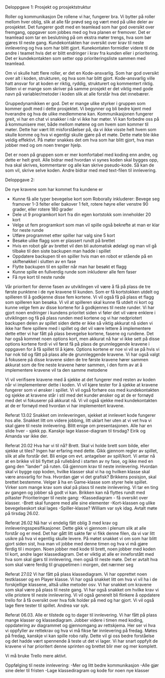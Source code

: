 Deloppgave 1: Prosjekt og prosjektstruktur

Roller og kommunikasjon
De rollene vi har, fungerer bra. Vi bytter på roller mellom hver oblig, slik at alle får prøvd seg og vært med på ulike deler av prosjektet. 
Det fungerer godt med en teamlead som har god oversikt over fremgang, oppgaver som jobbes med og hva planen er fremover. 
Det er teamlead som tar en beslutning på om ekstra møter trengs, hva som bør gjøres til neste gang. 
Kundekontakten har oversikt over krav til neste innlevering og hva som har blitt gjort. Kunekontaten formidler videre til de andre i teamet 
hvis det er blitt endringer i krav fra kunden eller i prioritering. Det er kundekontakten som setter opp prioriteringsliste sammen med teamlead. 

Om vi skulle hatt flere roller, er det en Kode-ansvarlig. Som har god oversikt over alt i koden, strukturen, og hva som har blitt gjort. 
Kode-ansvarlig ville hatt ansvar for at koden er riktig, ryddig, strukturert og kommentert riktig. Siden vi er mange som skriver på 
samme prosjekt er det viktig med gode navn på variabler/metoder i koden slik at alle forstår hva det innebærer. 

Gruppedynamikken er god. Det er mange ulike styrker i gruppen som kommer godt med i dette prosjektet. Vi begynner og bli bedre kjent
med hverandre og hva de ulike medlemmene kan. Kommunikasjonen fungerer greit, vi har en chat vi snakker i når vi ikke har møter. 
Vi kan forbedre oss på å kommunisere mer, både mellom  møtene og om hvem som kommer til møter. Dette har vært litt misforståelser på, 
da vi ikke visste helt hvem som skulle komme og hva vi egentlgi skulle gjøre på et møte. Dette møte ble ikke veldig effektivt. 
På møter snakkes det om hva som har blitt gjort, hva man jobber med og om noen trenger hjelp.

Det er noen på gruppen som er mer komfortabel med koding enn andre, og dette er helt greit. Alle bidrar med hvordan vi synes koden skal 
bygges opp, hva skal skrives, kommentarer og alle kan skrive pseudo-kode. Så kan de som vil, skrive selve koden. Andre bidrar med med 
text-filen til innlevering. 

Deloppgave 2:

De nye kravene som har kommet fra kundene er 
-	Kunne få alle typer bevegelse kort som Roborally inkluderer: Bevege seg framover 1-3 felter eller bakover 1 felt, rotere høyre eller venstre 90 grader, eller rotere 180 grader
-	Dele ut 9 programkort kort fra din egen kortstokk som inneholder 20 kort
-	Velge ut fem programkort som man vil spille også bekrefte at man er klar for neste runde
-	Utføre programmet etter spiller har valg sine 5 kort
-	Besøke ulike flagg som er plassert rundt på brettet
-	Hvis en robot går av brettet vil den bli automatisk ødelagt og man vil gå tilbake til den siste backupen man hadde i spillet
-	Oppdatere backupen til en spiller hvis man en robot er stående på en skiftenøkkel i slutten av en fase
-	Flytte backupen til en spiller når man har besøkt et flagg
-	Kunne spille en fullverdig runde som inkluderer alle fem faser
-	Få nye kort til neste runde

Vår prioritert for denne fasen av utviklingen vil være å få på plass de tre første punktene i de nye kravene til kunden. Som er få kortstokken utdelt og spilleren til å godkjenne disse fem kortene. Vi vil også få på plass et flagg som spilleren kan besøka. Vi vil at spilleren skal kunne få utdelt ni kort og kunne velge fem av disse kortene for å godkjennes til neste runder. Vi har gjort noen endringer i kundens prioritet siden vi føler det vil være enklere i utviklingen og få på plass runden med kortene og vi har nedpriotert backupen delen av spillet siden dette er ikke så viktig akkurat nå siden vi ikke har flere spillere med i spillet og det vil være lettere å implementere dette etter vi har fått på plass bevegelse kortene, fasene og rundene. Det har også kommet noen options kort, men akkurat nå har vi ikke sett på disse options kortene fordi vi vil først få på plass de grunnleggende kravene i oppgaven for å få spillet til å kjøre. Options kortene er noe vi vil se på hvis vi har nok tid og fått på plass alle de grunnleggende kravene. Vi har også valgt å fokusere på disse kravene siden de tre første kravene hører sammen akkurat som de fire neste kravene hører sammen, i den form av at å implementere kravene vil ta den samme metodene

Vi vil verifisere kravene med å sjekke at det fungerer med resten av koden når vi  implementerer dette i koden. Vi vil kjøre tester for å sjekke at kravene fungerer som vi ønsker i spillet. Vi vil også forhøre oss med kundekontakten og sjekke at kravene står i stil med det kunder ønsker og at de er fornøyd med det vi fokuserer på akkurat nå. Vi vil også sjekke med kundekontakten at de er fornøyd med hvordan vi har implementert kravene. 



Referat 13.02
Snakket om innleveringen, sjekket at innlevert kode fungerer hos alle.
Snakket litt om videre jobbing, litt uklart her uten at vi vet hva vi skal gjøre til neste innlevering.
Blitt enige om presentasjonen. Alle har en slide hver - sjekk pp. Kanskje lage klasse-diagram til tirsdag?
Eirik og Amanda var ikke der.

Referat 20.02
Hva har vi til nå? Brett. Skal vi holde brett som bilde, eller sjekke ut tiles? Ingen har erfaring med dette.
Gikk gjennom regler av spillet, slik at alle forstår det. Bli enige om evt. antagelser av spill/kort. Vi antar nå at en brikke vil bli flyttet på rullebånd i starten av ny fase, og ikke med en gang den "lander" på ruten.
Gå gjennom krav til neste innlevering. Hvordan skal vi bygge opp koden, hvilke klasser skal vi ha og hvilken klasse skal være ansvarlig for hva. Hvordan gjør vi det grafisk? Brikkens posisjon, skal brettet bestemme. Velger å ha en Game-klasse som styrer hele spillet.
Virker som mange krav som skal på plass til neste innlevering. Vi tar en ting av gangen og jobber så godt vi kan.
Brikken kan nå flyttes rundt med piltaster
Prioriteringer til neste gang: 
-Klassediagram - få oversikt over klasser.
-Brett skal fungere med alle sine elementer
-Kort-klassen og ulike bevegelseskort skal lages
-Spiller-klasse?
William var syk idag.
Avtalt møte på tirsdag 26.02.

Referat 26.02
Nå har vi endelig fått oblig 3 med krav og innleveringsspesifikasjoner. Dette gikk vi gjennom i plenum slik at alle forstår og er med. 
Det har gått litt sakte før vi fikk denne filen, da vi var litt usikre på hva vi egentlig skulle levere. På møtet snakket vi 
om som har blitt gjort siden sist, hva man vil jobbe med denne timen og hva vi må gjøre ferdig til i morgen. 
Noen jobber med kode til brett, noen jobber med koden til kort, andre lager klassediagram. Det er viktig at alle er inneforstått med hva
som skal gjørs til innlevering, men også til neste møte. Det er avtalt hva som skal være ferdig til gruppetimen i morgen, det nærmer seg 

Referat 27.02
Vi har fått på plass klassediagram. Vi har opprettet noen testklasser og en Player klasse. Vi har også snakket litt om hva vi vil ha i de forskjellige klassene, altså ulike metoder osv. Vi har snakket om kravene som skal være på plass til neste gang. Vi har også snakket om hvilke krav vi ville priotere til neste innlevering. Vi vil også generelt bli flinkere å oppdatere trello for å få oversikt over hva folk holder på med og har gjort. Vi vil også lage flere tester til spillet. Andrea var syk.

Referat 06.03.
Alle er tilstede og to dager til innlevering. Vi har fått på plass mange klasser og klassediagram. Jobber videre i timen med koding, oppdatering av diagrammet og gjennomgang av rettskjema. Her ser vi hva vi oppfyller av rettekrav og hva vi må fikse før innlevering på fredag. Møtes på fredag, kanskje vi kan spille robo rally. Dette vil gi oss bedre forståelse og det hadde vært spennende å teste ut det vi lager.  Vi har snart oppfylt de kravene vi har prioritert denne sprinten og brettet blir mer og mer komplett. 

Vi må bruke Trello mere aktivt. 


Oppfølging til neste innlevering: 
-Mer og litt bedre kommunikasjon
-Alle gjør sine deler til fristen 
-Lage klassediragram og kode for noen nye klasser 





